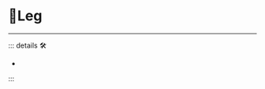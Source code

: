 # 🔷<soma>Leg</soma>

---

<!-- =================================================== -->
<!-- =================================================== -->
<!-- =================================================== -->
<!-- =================================================== -->
<!-- =================================================== -->
::: details 🛠

-

:::

